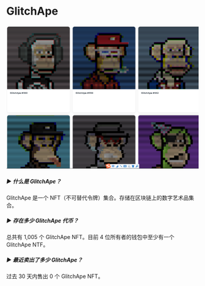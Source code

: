 # GlitchApe

![nft](20220826152403.png)

##### ▶ 什么是 GlitchApe？

GlitchApe 是一个 NFT（不可替代令牌）集合。存储在区块链上的数字艺术品集合。

##### ▶ 存在多少 GlitchApe 代币？

总共有 1,005 个 GlitchApe NFT。目前 4 位所有者的钱包中至少有一个 GlitchApe NTF。

##### ▶ 最近卖出了多少 GlitchApe？

过去 30 天内售出 0 个 GlitchApe NFT。
